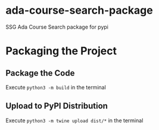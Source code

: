 # ada-course-search-package

SSG Ada Course Search package for pypi

# Packaging the Project

## Package the Code

Execute `python3 -m build` in the terminal

## Upload to PyPI Distribution

Execute `python3 -m twine upload dist/*` in the terminal